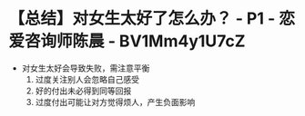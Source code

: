 # 【总结】对女生太好了怎么办？ - P1 - 恋爱咨询师陈晨 - BV1Mm4y1U7cZ

-   对女生太好会导致失败，需注意平衡
    1.  过度关注别人会忽略自己感受
    2.  好的付出未必得到同等回报
    3.  过度付出可能让对方觉得烦人，产生负面影响